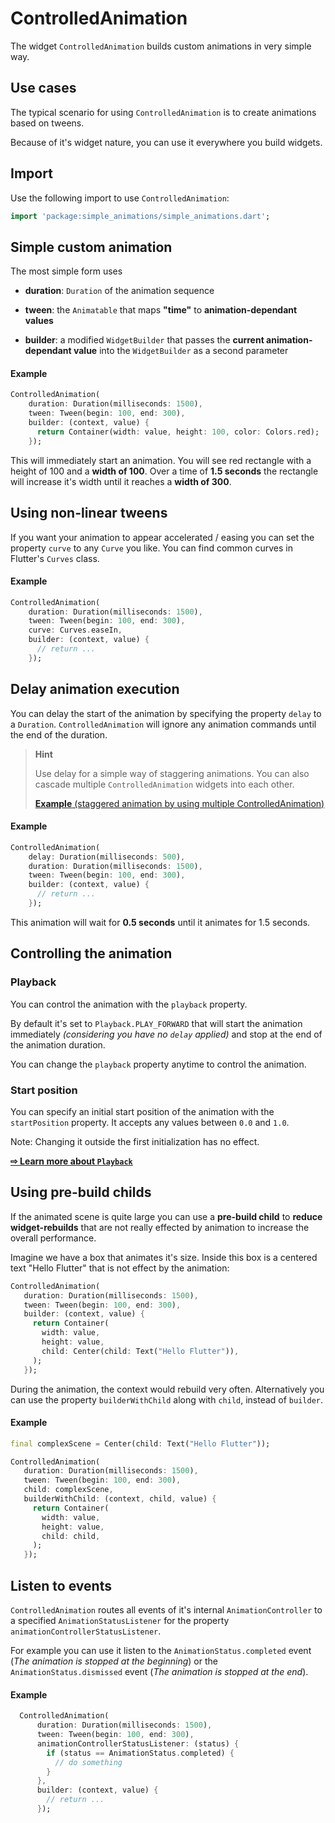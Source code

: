 # ControlledAnimation

The widget `ControlledAnimation` builds custom animations in very 
simple way.

## Use cases

The typical scenario for using `ControlledAnimation` is to create
animations based on tweens.

Because of it's widget nature, you can use it everywhere you build widgets.

## Import

Use the following import to use `ControlledAnimation`:
```dart
import 'package:simple_animations/simple_animations.dart';
```

## Simple custom animation

The most simple form uses

- **duration**: `Duration` of the animation sequence

- **tween**: the `Animatable` that maps **"time"** to 
**animation-dependant values**

- **builder**: a modified `WidgetBuilder` that passes the 
**current animation-dependant value** into the `WidgetBuilder` as a second parameter

#### Example
```dart
ControlledAnimation(
    duration: Duration(milliseconds: 1500),
    tween: Tween(begin: 100, end: 300),
    builder: (context, value) {
      return Container(width: value, height: 100, color: Colors.red);
    });
```

This will immediately start an animation. You will see red rectangle 
with a height of 100 and a **width of 100**. Over a time of **1.5 seconds**
the rectangle will increase it's width until it reaches a **width of 300**.




## Using non-linear tweens

If you want your animation to appear accelerated / easing you can set
the property `curve` to any `Curve` you like. You can find common curves
in Flutter's `Curves` class.

#### Example
```dart
ControlledAnimation(
    duration: Duration(milliseconds: 1500),
    tween: Tween(begin: 100, end: 300),
    curve: Curves.easeIn,
    builder: (context, value) {
      // return ...
    });
```



## Delay animation execution

You can delay the start of the animation by specifying the property
`delay` to a `Duration`. `ControlledAnimation` will ignore any animation 
commands until the end of the duration.

> **Hint**
>
> Use delay for a simple way of staggering animations. You can also
> cascade multiple `ControlledAnimation` widgets into each other.
>
> [**Example** (staggered animation by using multiple ControlledAnimation)](https://github.com/felixblaschke/simple_animations_example_app/blob/master/lib/examples/typewriter_box.dart) 

#### Example
```dart
ControlledAnimation(
    delay: Duration(milliseconds: 500),
    duration: Duration(milliseconds: 1500),
    tween: Tween(begin: 100, end: 300),
    builder: (context, value) {
      // return ...
    });
```
This animation will wait for **0.5 seconds** until it animates for 1.5 seconds.




## Controlling the animation

### Playback

You can control the animation with the `playback` property. 

By default it's set to `Playback.PLAY_FORWARD` that will start the animation
immediately *(considering you have no `delay` applied)* and stop at the
end of the animation duration.

You can change the `playback` property anytime to control the animation.

### Start position

You can specify an initial start position of the animation with the
`startPosition` property. It accepts any values between `0.0` and `1.0`.

Note: Changing it outside the first initialization has no effect.

[**⇨ Learn more about `Playback`**](CONTROLLED_ANIMATION_PLAYBACK.md)





## Using pre-build childs

If the animated scene is quite large you can use a **pre-build child**
to **reduce widget-rebuilds** that are not really effected by animation
to increase the overall performance.

Imagine we have a box that animates it's size. Inside this box is a
centered text "Hello Flutter" that is not effect by the animation:
 
 ```dart
ControlledAnimation(
    duration: Duration(milliseconds: 1500),
    tween: Tween(begin: 100, end: 300),
    builder: (context, value) {
      return Container(
        width: value,
        height: value,
        child: Center(child: Text("Hello Flutter")),
      );
    });
```

During the animation, the context would rebuild very often. Alternatively
you can use the property `builderWithChild` along with `child`, instead of
`builder`.

#### Example
 ```dart
final complexScene = Center(child: Text("Hello Flutter"));

ControlledAnimation(
    duration: Duration(milliseconds: 1500),
    tween: Tween(begin: 100, end: 300),
    child: complexScene,
    builderWithChild: (context, child, value) {
      return Container(
        width: value,
        height: value,
        child: child,
      );
    });
```



## Listen to events

`ControlledAnimation` routes all events of it's internal `AnimationController`
to a specified `AnimationStatusListener` for the property `animationControllerStatusListener`.

For example you can use it listen to the `AnimationStatus.completed` event 
(*The animation is stopped at the beginning*) or the `AnimationStatus.dismissed`
event (*The animation is stopped at the end*).

#### Example
```dart
  ControlledAnimation(
      duration: Duration(milliseconds: 1500),
      tween: Tween(begin: 100, end: 300),
      animationControllerStatusListener: (status) {
        if (status == AnimationStatus.completed) {
          // do something
        }
      },
      builder: (context, value) {
        // return ...
      });
```